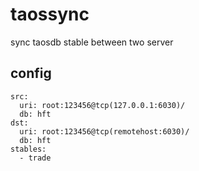 # taossync
sync taosdb stable between two server

## config

```
src:
  uri: root:123456@tcp(127.0.0.1:6030)/
  db: hft
dst:
  uri: root:123456@tcp(remotehost:6030)/
  db: hft
stables:
  - trade

```
